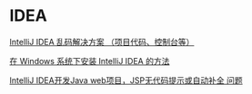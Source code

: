 # IDEA

[IntelliJ IDEA 乱码解决方案 （项目代码、控制台等）](https://www.cnblogs.com/vhua/p/idea_1.html)

[在 Windows 系统下安装 IntelliJ IDEA 的方法](https://blog.csdn.net/qq_35246620/article/details/61200815)

[IntelliJ IDEA开发Java web项目，JSP无代码提示或自动补全 问题](https://blog.csdn.net/tangxl2008008/article/details/71411547)

